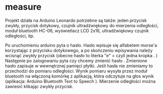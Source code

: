 # measure
Projekt działa na Arduino Leonardo
potrzebne są także:
jeden przycisk zwykły, przycisk dotykowy, czujnik ultradźwiękowy do mierzenia odległości, moduł bluetooth HC-06, wyświetlacz LCD 2x16, ultradźwiękowy czujnik odległości, itp.

Po uruchomieniu arduino pyta o hasło. Hasło wpisuje się alfabetem morse'a korzystając z przycisku dotykowego, a po skończeniu wpisywania należy wcisnąć zwykły przycisk (obecne hasło to literka "e" = czyli jedna kropka . )
Następnie po zalogowaniu pyta czy chcemy zmienić hasło . Zmienione hasło zapisuje w wewnętrznej pamięci płytki. Jeśli hasła nie zmieniamy to przechodzi do pomiaru odległości. Wynik pomiaru wysyła przez moduł bluetooth na włączoną komórkę z aplikacją, która odczytuje na głos wynik (aplikacja: Arduino Bluetooth Text to Speech ). Mierzenie odległości można zawiesić klikając zwykły przycisk.
